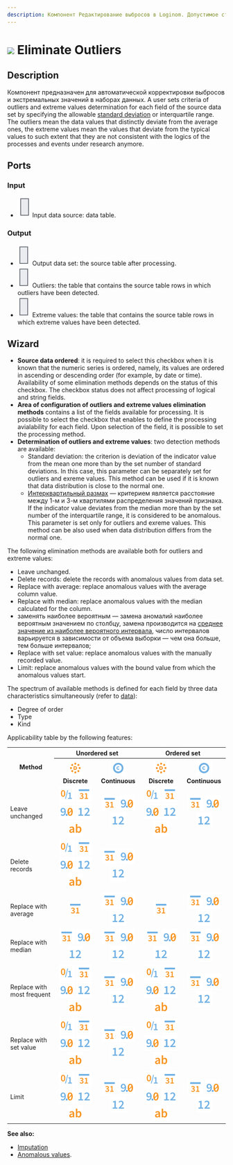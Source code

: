 ```yaml
---
description: Компонент Редактирование выбросов в Loginom. Допустимое стандартное отклонение. Интерквартильный размах. Выбросы. Экстремальные значения. Мастер настройки.
---
```

# ![ ](./../../images/icons/components/e-lim-out-lier_default.svg) Eliminate Outliers

## Description

Компонент предназначен для автоматической корректировки выбросов и экстремальных значений в наборах данных. A user sets criteria of outliers and extreme values determination for each field of the source data set by specifying the allowable [standard deviation](https://wiki.loginom.ru/articles/mean-square-deviation.html) or interquartile range. The outliers mean the data values that distinctly deviate from the average ones, the extreme values mean the values that deviate from the typical values to such extent that they are not consistent with the logics of the processes and events under research anymore.

## Ports

### Input

* ![ ](./../../images/icons/app/node/ports/inputs/table_inactive.svg) Input data source: data table.

### Output

* ![ ](./../../images/icons/app/node/ports/outputs/table_inactive.svg) Output data set: the source table after processing.
* ![ ](./../../images/icons/app/node/ports/outputs/table_inactive.svg) Outliers: the table that contains the source table rows in which outliers have been detected.
* ![ ](./../../images/icons/app/node/ports/outputs/table_inactive.svg) Extreme values: the table that contains the source table rows in which extreme values have been detected.

## Wizard

* **Source data ordered**: it is required to select this checkbox when it is known that the numeric series is ordered, namely, its values are ordered in ascending or descending order (for example, by date or time). Availability of some elimination methods depends on the status of this checkbox. The checkbox status does not affect processing of logical and string fields.
* **Area of configuration of outliers and extreme values elimination methods** contains a list of the fields available for processing. It is possible to select the checkbox that enables to define the processing avialability for each field. Upon selection of the field, it is possible to set the processing method.
* **Determination of outliers and extreme values**: two detection methods are available:
   * Standard deviation: the criterion is deviation of the indicator value from the mean one more than by the set number of standard deviations. In this case, this parameter can be separately set for outliers and exreme values. This method can be used if it is known that data distribution is close to the normal one.
   * [Интерквартильный размах](https://wiki.loginom.ru/articles/iqr.html) — критерием является расстояние между 1-м и 3-м квартилями распределения значений признака. If the indicator value deviates from the median more than by the set number of the interquartile range, it is considered to be anomalous. This parameter is set only for outliers and exreme values. This method can be also used when data distribution differs from the normal one.

The following elimination methods are available both for outliers and extreme values:

* Leave unchanged.
* Delete records: delete the records with anomalous values from data set.
* Replace with average: replace anomalous values with the average column value.
* Replace with median: replace anomalous values with the median calculated for the column.
* заменять наиболее вероятным — замена аномалий наиболее вероятным значением по столбцу, замена производится на [среднее значение из наиболее вероятного интервала](https://wiki.loginom.ru/articles/mean-most-likely-interval.html), число интервалов варьируется в зависимости от объема выборки — чем она больше, тем больше интервалов;
* Replace with set value: replace anomalous values with the manually recorded value.
* Limit: replace anomalous values with the bound value from which the anomalous values start.

The spectrum of available methods is defined for each field by three data characteristics simultaneously (refer to [data](./../../data/README.md)):

* Degree of order
* Type
* Kind

Applicability table by the following features:

<table>
<tr><th rowspan="2" align="center">Method</th><th colspan="2" align="center">Unordered set</th><th colspan="2" align="center">Ordered set</th></tr>
<tr><th align="center"><img src="../../images/icons/common/data-types/discrete_default.svg"> Discrete</th><th align="center"><img src="../../images/icons/common/data-types/continuous_default.svg"> Continuous</th><th align="center"><img src="../../images/icons/common/data-types/discrete_default.svg"> Discrete</th><th align="center"><img src="../../images/icons/common/data-types/continuous_default.svg"> Continuous</th></tr>
<tr><td align="left">Leave unchanged</td><td align="center"><img src="../../images/icons/common/data-types/boolean_default.svg"> <img src="../../images/icons/common/data-types/datetime_default.svg"> <img src="../../images/icons/common/data-types/float_default.svg"> <img src="../../images/icons/common/data-types/integer_default.svg"> <img src="../../images/icons/common/data-types/string_default.svg"></td><td align="center"><img src="../../images/icons/common/data-types/datetime_default.svg"> <img src="../../images/icons/common/data-types/float_default.svg"> <img src="../../images/icons/common/data-types/integer_default.svg"></td><td align="center"><img src="../../images/icons/common/data-types/boolean_default.svg"> <img src="../../images/icons/common/data-types/datetime_default.svg"> <img src="../../images/icons/common/data-types/float_default.svg"> <img src="../../images/icons/common/data-types/integer_default.svg"> <img src="../../images/icons/common/data-types/string_default.svg"></td><td align="center"><img src="../../images/icons/common/data-types/datetime_default.svg"> <img src="../../images/icons/common/data-types/float_default.svg"> <img src="../../images/icons/common/data-types/integer_default.svg"></td></tr>
<tr><td align="left">Delete records</td><td align="center"><img src="../../images/icons/common/data-types/boolean_default.svg"> <img src="../../images/icons/common/data-types/datetime_default.svg"> <img src="../../images/icons/common/data-types/float_default.svg"> <img src="../../images/icons/common/data-types/integer_default.svg"> <img src="../../images/icons/common/data-types/string_default.svg"></td> <td align="center"><img src="../../images/icons/common/data-types/datetime_default.svg"> <img src="../../images/icons/common/data-types/float_default.svg"> <img src="../../images/icons/common/data-types/integer_default.svg"></td><td></td> <td></td></tr>
<tr><td align="left">Replace with average</td><td align="center"><img src="../../images/icons/common/data-types/datetime_default.svg"></td><td align="center"><img src="../../images/icons/common/data-types/datetime_default.svg"> <img src="../../images/icons/common/data-types/float_default.svg"> <img src="../../images/icons/common/data-types/integer_default.svg"></td><td align="center"><img src="../../images/icons/common/data-types/datetime_default.svg"></td><td align="center"><img src="../../images/icons/common/data-types/datetime_default.svg"> <img src="../../images/icons/common/data-types/float_default.svg"> <img src="../../images/icons/common/data-types/integer_default.svg"></td></tr>
<tr><td align="left">Replace with median</td><td align="center"><img src="../../images/icons/common/data-types/datetime_default.svg"> <img src="../../images/icons/common/data-types/float_default.svg"> <img src="../../images/icons/common/data-types/integer_default.svg"></td><td align="center"><img src="../../images/icons/common/data-types/datetime_default.svg"> <img src="../../images/icons/common/data-types/float_default.svg"> <img src="../../images/icons/common/data-types/integer_default.svg"></td><td align="center"><img src="../../images/icons/common/data-types/datetime_default.svg"> <img src="../../images/icons/common/data-types/float_default.svg"> <img src="../../images/icons/common/data-types/integer_default.svg"></td><td align="center"><img src="../../images/icons/common/data-types/datetime_default.svg"> <img src="../../images/icons/common/data-types/float_default.svg"> <img src="../../images/icons/common/data-types/integer_default.svg"></td></tr>
<tr><td align="left">Replace with most frequent</td><td align="center"><img src="../../images/icons/common/data-types/boolean_default.svg"> <img src="../../images/icons/common/data-types/datetime_default.svg"> <img src="../../images/icons/common/data-types/float_default.svg"> <img src="../../images/icons/common/data-types/integer_default.svg"> <img src="../../images/icons/common/data-types/string_default.svg"></td><td align="center"><img src="../../images/icons/common/data-types/datetime_default.svg"> <img src="../../images/icons/common/data-types/float_default.svg"> <img src="../../images/icons/common/data-types/integer_default.svg"></td><td align="center"><img src="../../images/icons/common/data-types/boolean_default.svg"> <img src="../../images/icons/common/data-types/datetime_default.svg"> <img src="../../images/icons/common/data-types/float_default.svg"> <img src="../../images/icons/common/data-types/integer_default.svg"> <img src="../../images/icons/common/data-types/string_default.svg"></td><td align="center"><img src="../../images/icons/common/data-types/datetime_default.svg"> <img src="../../images/icons/common/data-types/float_default.svg"> <img src="../../images/icons/common/data-types/integer_default.svg"></td></tr>
<tr><td align="left">Replace with set value</td><td align="center"><img src="../../images/icons/common/data-types/boolean_default.svg"> <img src="../../images/icons/common/data-types/datetime_default.svg"> <img src="../../images/icons/common/data-types/float_default.svg"> <img src="../../images/icons/common/data-types/integer_default.svg"> <img src="../../images/icons/common/data-types/string_default.svg"></td><td align="center"><img src="../../images/icons/common/data-types/datetime_default.svg"> <img src="../../images/icons/common/data-types/float_default.svg"> <img src="../../images/icons/common/data-types/integer_default.svg"></td><td align="center"><img src="../../images/icons/common/data-types/boolean_default.svg"> <img src="../../images/icons/common/data-types/datetime_default.svg"> <img src="../../images/icons/common/data-types/float_default.svg"> <img src="../../images/icons/common/data-types/integer_default.svg"> <img src="../../images/icons/common/data-types/string_default.svg"></td><td align="center"></td></tr>
<tr><td align="left">Limit</td><td align="center"><img src="../../images/icons/common/data-types/boolean_default.svg"> <img src="../../images/icons/common/data-types/datetime_default.svg"> <img src="../../images/icons/common/data-types/float_default.svg"> <img src="../../images/icons/common/data-types/integer_default.svg"> <img src="../../images/icons/common/data-types/string_default.svg"></td><td align="center"><img src="../../images/icons/common/data-types/datetime_default.svg"> <img src="../../images/icons/common/data-types/float_default.svg"> <img src="../../images/icons/common/data-types/integer_default.svg"></td><td align="center"><img src="../../images/icons/common/data-types/boolean_default.svg"> <img src="../../images/icons/common/data-types/datetime_default.svg"> <img src="../../images/icons/common/data-types/float_default.svg"> <img src="../../images/icons/common/data-types/integer_default.svg"> <img src="../../images/icons/common/data-types/string_default.svg"></td><td align="center"><img src="../../images/icons/common/data-types/datetime_default.svg"> <img src="../../images/icons/common/data-types/float_default.svg"> <img src="../../images/icons/common/data-types/integer_default.svg"></td></tr>
</table>

**See also:**

* [Imputation](./imputation.md)
* [Anomalous values](https://wiki.loginom.ru/articles/outlier.html).
